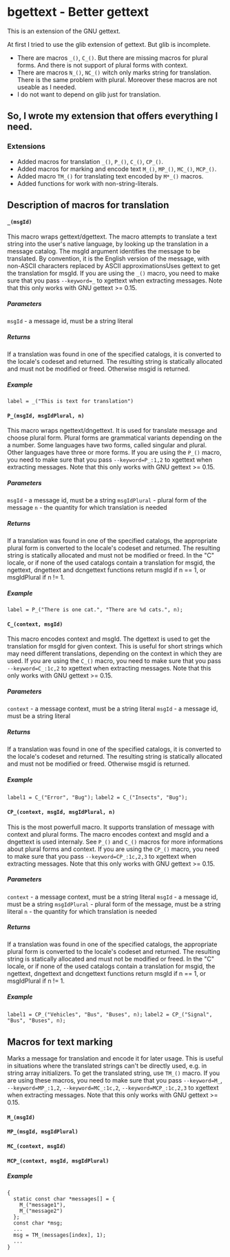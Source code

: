 # bgettext - Better gettext

This is an extension of the GNU gettext.

At first I tried to use the glib extension of gettext. But glib is incomplete.
* There are macros `_()`, `C_()`. But there are missing macros for plural forms. And there is not support of plural forms with context.
* There are macros `N_()`, `NC_()` witch only marks string for translation. There is the same problem with plural. Moreover these macros are not useable as I needed.
* I do not want to depend on glib just for translation.

## So, I wrote my extension that offers everything I need.

### Extensions
* Added macros for translation `_()`, `P_()`, `C_()`, `CP_()`.
* Added macros for marking and encode text `M_()`, `MP_()`, `MC_()`, `MCP_()`.
* Added macro `TM_()` for translating text encoded by `M*_()` macros.
* Added functions for work with non-string-literals.

## Description of macros for translation

#### `_(msgId)`
This macro wraps gettext/dgettext. The macro attempts to translate a text string into the user's native language, by looking up the translation in a message catalog.
The msgId argument identifies the message to be translated. By convention, it is the English version of the message, with non-ASCII characters replaced by ASCII approximationsUses gettext to get the translation for msgId. 
If you are using the `_()` macro, you need to make sure that you pass `--keyword=_` to xgettext when extracting messages. Note that this only works with GNU gettext >= 0.15.
##### Parameters
`msgId` - a message id, must be a string literal
##### Returns
If a translation was found in one of the specified catalogs, it is converted to the locale's codeset and returned. The resulting string is statically allocated and must not be modified or freed. Otherwise msgid is returned. 
##### Example
`label = _("This is text for translation")`
 
#### `P_(msgId, msgIdPlural, n)`
This macro wraps ngettext/dngettext. It is used for translate message and choose plural form.
Plural forms are grammatical variants depending on the a number. Some languages have two forms, called singular and plural. Other languages have three or more forms.
If you are using the `P_()` macro, you need to make sure that you pass `--keyword=P_:1,2` to xgettext when extracting messages. Note that this only works with GNU gettext >= 0.15.
##### Parameters
`msgId` - a message id, must be a string 
`msgIdPlural` - plural form of the message
`n` - the quantity for which translation is needed
##### Returns
If a translation was found in one of the specified catalogs, the appropriate plural form is converted to the locale's codeset and returned. The resulting string is statically allocated and must not be modified or freed. In the "C" locale, or if none of the used catalogs contain a translation for msgid, the ngettext, dngettext and dcngettext functions return msgId if n == 1, or msgIdPlural if n != 1.
##### Example
`label = P_("There is one cat.", "There are %d cats.", n);`

#### `C_(context, msgId)`
This macro encodes context and msgId. The dgettext is used to get the translation for msgId for given context. This is useful for short strings which may need different translations, depending on the context in which they are used.
If you are using the `C_()` macro, you need to make sure that you pass `--keyword=C_:1c,2` to xgettext when extracting messages. Note that this only works with GNU gettext >= 0.15.
##### Parameters
`context` - a message context, must be a string literal
`msgId` - a message id, must be a string literal
##### Returns
If a translation was found in one of the specified catalogs, it is converted to the locale's codeset and returned. The resulting string is statically allocated and must not be modified or freed. Otherwise msgid is returned.
##### Example
`label1 = C_("Error", "Bug");`
`label2 = C_("Insects", "Bug");`

#### `CP_(context, msgId, msgIdPlural, n)`
This is the most powerfull macro. It supports translation of message with context and plural forms. The macro encodes context and msgId and a dngettext is used internaly. See `P_()` and `C_()` macros for more informations about plural forms and context.
If you are using the `CP_()` macro, you need to make sure that you pass `--keyword=CP_:1c,2,3` to xgettext when extracting messages. Note that this only works with GNU gettext >= 0.15.
##### Parameters
`context` - a message context, must be a string literal
`msgId` - a message id, must be a string 
`msgIdPlural` - plural form of the message, must be a string literal
`n` - the quantity for which translation is needed
##### Returns
If a translation was found in one of the specified catalogs, the appropriate plural form is converted to the locale's codeset and returned. The resulting string is statically allocated and must not be modified or freed. In the "C" locale, or if none of the used catalogs contain a translation for msgid, the ngettext, dngettext and dcngettext functions return msgId if n == 1, or msgIdPlural if n != 1.
##### Example
`label1 = CP_("Vehicles", "Bus", "Buses", n);`
`label2 = CP_("Signal", "Bus", "Buses", n);`

## Macros for text marking
Marks a message for translation and encode it for later usage. This is useful in situations where the translated strings can't be directly used, e.g. in string array initializers. To get the translated string, use `TM_()` macro.
If you are using these macros, you need to make sure that you pass `--keyword=M_`, `--keyword=MP_:1,2`, `--keyword=MC_:1c,2`, `--keyword=MCP_:1c,2,3` to xgettext when extracting messages. Note that this only works with GNU gettext >= 0.15.
#### `M_(msgId)`
#### `MP_(msgId, msgIdPlural)`
#### `MC_(context, msgId)`
#### `MCP_(context, msgId, msgIdPlural)`

##### Example
```
{
  static const char *messages[] = {
    M_("message1"),
    M_("message2")
  };
  const char *msg;
  ...
  msg = TM_(messages[index], 1);
  ...
}
```
